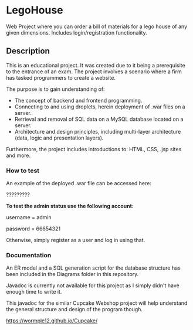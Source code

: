 # LegoHouse
Web Project where you can order a bill of materials for a lego house of any given dimensions. Includes login/registration functionality.

## Description

This is an educational project. It was created due to it being a prerequisite to the entrance of an exam.
The project involves a scenario where a firm has tasked programmers to create a website.

The purpose is to gain understanding of:
* The concept of backend and frontend programming.
* Connecting to and using droplets, herein deployment of .war files on a server.
* Retrieval and removal of SQL data on a MySQL database located on a server.
* Architecture and design principles, including multi-layer architecture (data, logic and presentation layers).

Furthermore, the project includes introductions to: HTML, CSS, .jsp sites and more.

### How to test

An example of the deployed .war file can be accessed here:

?????????

**To test the admin status use the following account:** 

username = admin

password = 66654321

Otherwise, simply register as a user and log in using that.

### Documentation

An ER model and a SQL generation script for the database structure has been included in the Diagrams folder in this repository.

Javadoc is currently not available for this project as I simply didn't have enough time to write it.

This javadoc for the similar Cupcake Webshop project will help understand the general structure and design of the program though.

https://wormple12.github.io/Cupcake/
